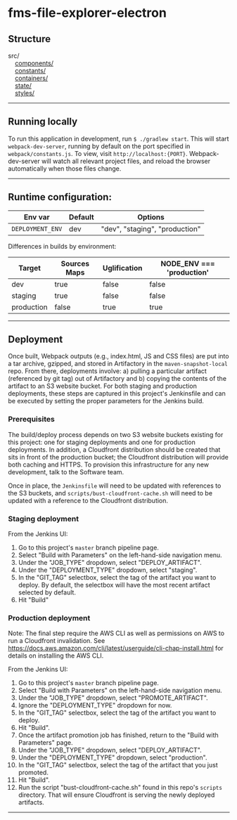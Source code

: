 fms-file-explorer-electron
=================

## Structure
src/<br/>
&nbsp;&nbsp;&nbsp;&nbsp;[components/](src/components/README.md)<br/>
&nbsp;&nbsp;&nbsp;&nbsp;[constants/](src/constants/README.md)<br/>
&nbsp;&nbsp;&nbsp;&nbsp;[containers/](src/containers/README.md)<br/>
&nbsp;&nbsp;&nbsp;&nbsp;[state/](src/state/README.md)<br/>
&nbsp;&nbsp;&nbsp;&nbsp;[styles/](src/styles/README.md)<br/>
___


## Running locally
To run this application in development, run `$ ./gradlew start`. This will start `webpack-dev-server`, running by default
on the port specified in `webpack/constants.js`. To view, visit `http://localhost:{PORT}`. Webpack-dev-server will watch all relevant project files, and reload the browser
automatically when those files change.
___


## Runtime configuration:

| Env var | Default | Options |
| ------- |-------- |---------|
|`DEPLOYMENT_ENV`    | dev     | "dev", "staging", "production" |


Differences in builds by environment:

| Target | Sources Maps | Uglification | NODE_ENV === 'production' |
| ------ | ------------ | ------------ |  ------------------------- |
| dev    | true         | false |  false                     |
| staging| true         | false |  false                      |
| production| false      | true |  true                      |
___


## Deployment
Once built, Webpack outputs (e.g., index.html, JS and CSS files) are put into a tar archive, gzipped, and stored in
Artifactory in the `maven-snapshot-local` repo. From there, deployments involve: a) pulling a particular artifact (referenced by git tag) out of Artifactory
and b) copying the contents of the artifact to an S3 website bucket. For both staging and production deployments, these 
steps are captured in this project's Jenkinsfile and can be executed by setting the proper parameters for the Jenkins build.

### Prerequisites
The build/deploy process depends on two S3 website buckets existing for this project: one for staging deployments and one for production deployments. In addition,
a Cloudfront distribution should be created that sits in front of the production bucket; the Cloudfront distribution will provide both caching and HTTPS. To provision
this infrastructure for any new development, talk to the Software team.

Once in place, the `Jenkinsfile` will need to be updated with references to the S3 buckets, and `scripts/bust-cloudfront-cache.sh` will need to be updated with a
reference to the Cloudfront distribution.

### Staging deployment
From the Jenkins UI:
1. Go to this project's `master` branch pipeline page.
2. Select "Build with Parameters" on the left-hand-side navigation menu.
3. Under the "JOB_TYPE" dropdown, select "DEPLOY_ARTIFACT".
4. Under the "DEPLOYMENT_TYPE" dropdown, select "staging".
5. In the "GIT_TAG" selectbox, select the tag of the artifact you want to deploy. By default, the selectbox will have the most recent artifact selected by default.
6. Hit "Build"

### Production deployment
Note: The final step require the AWS CLI as well as permissions on AWS to run a Cloudfront invalidation.
See https://docs.aws.amazon.com/cli/latest/userguide/cli-chap-install.html for details on installing the AWS CLI.

From the Jenkins UI:
1. Go to this project's `master` branch pipeline page.
2. Select "Build with Parameters" on the left-hand-side navigation menu.
3. Under the "JOB_TYPE" dropdown, select "PROMOTE_ARTIFACT".
4. Ignore the "DEPLOYMENT_TYPE" dropdown for now.
5. In the "GIT_TAG" selectbox, select the tag of the artifact you want to deploy.
6. Hit "Build".
7. Once the artifact promotion job has finished, return to the "Build with Parameters" page.
8. Under the "JOB_TYPE" dropdown, select "DEPLOY_ARTIFACT".
9. Under the "DEPLOYMENT_TYPE" dropdown, select "production".
10. In the "GIT_TAG" selectbox, select the tag of the artifact that you just promoted.
11. Hit "Build".
13. Run the script "bust-cloudfront-cache.sh" found in this repo's `scripts` directory. That will ensure Cloudfront is serving the newly deployed artifacts.
___
